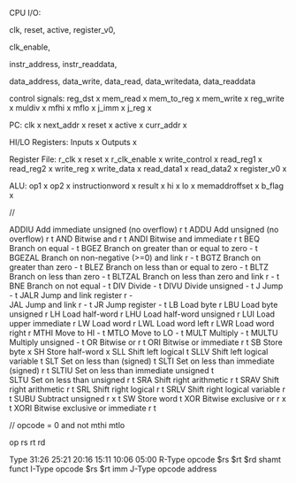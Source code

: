 CPU I/O:

clk,
reset,
active,
register_v0,

clk_enable,

instr_address,
instr_readdata,


data_address,
data_write,
data_read,
data_writedata,
data_readdata

control signals:
reg_dst     x
mem_read    x
mem_to_reg  x
mem_write   x
reg_write   x
muldiv      x
mfhi        x
mflo        x
j_imm       x
j_reg       x

PC:
clk     x
next_addr   x
reset   x
active  x
curr_addr   x

HI/LO Registers:
Inputs      x
Outputs     x

Register File:
r_clk       x
reset       x
r_clk_enable    x
write_control   x
read_reg1   x
read_reg2   x
write_reg   x
write_data  x
read_data1  x
read_data2  x
register_v0 x

ALU:
op1     x
op2     x
instructionword     x
result x
hi      x
lo      x
memaddroffset   x
b_flag  x

//

ADDIU	Add immediate unsigned (no overflow) r  t
ADDU	Add unsigned (no overflow) r    t
AND	Bitwise and r   t
ANDI	Bitwise and immediate r     t
BEQ	Branch on equal -   t
BGEZ	Branch on greater than or equal to zero -   t
BGEZAL	Branch on non-negative (>=0) and link r -   t
BGTZ	Branch on greater than zero -   t
BLEZ	Branch on less than or equal to zero -  t
BLTZ	Branch on less than zero -  t
BLTZAL	Branch on less than zero and link r -   t
BNE	Branch on not equal -   t
DIV	Divide -    t
DIVU	Divide unsigned -   t
J	Jump -  t
JALR	Jump and link register r -  
JAL	Jump and link r -   t
JR	Jump register - t
LB	Load byte r 
LBU	Load byte unsigned r
LH	Load half-word r
LHU	Load half-word unsigned r 
LUI	Load upper immediate r
LW	Load word r
LWL	Load word left r
LWR	Load word right r
MTHI	Move to HI -    t
MTLO	Move to LO -    t
MULT	Multiply -  t
MULTU	Multiply unsigned - t
OR	Bitwise or r    t
ORI	Bitwise or immediate r  t
SB	Store byte x
SH	Store half-word x
SLL	Shift left logical  t
SLLV	Shift left logical variable t
SLT	Set on less than (signed)   t
SLTI	Set on less than immediate (signed) r   t
SLTIU	Set on less than immediate unsigned   t  
SLTU	Set on less than unsigned r t
SRA	Shift right arithmetic r    t
SRAV	Shift right arithmetic r    t
SRL	Shift right logical r   t
SRLV	Shift right logical variable r  t
SUBU	Subtract unsigned r x t
SW	Store word  t
XOR	Bitwise exclusive or r x    t
XORI	Bitwise exclusive or immediate r    t


// 
opcode = 0 and not mthi mtlo

op rs rt rd

Type	31:26	25:21	20:16	15:11	10:06	05:00
R-Type	opcode	$rs	    $rt	    $rd	    shamt	funct
I-Type	opcode	$rs	    $rt	    imm
J-Type	opcode	address
